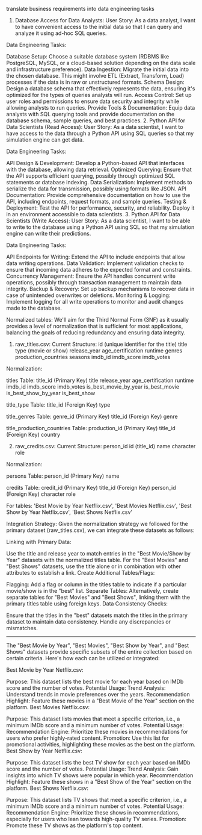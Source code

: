 translate business requirements into data engineering tasks

1. Database Access for Data Analysts:
   User Story: As a data analyst, I want to have convenient access to the initial data so that I can query and analyze it using ad-hoc SQL queries.

Data Engineering Tasks:

Database Setup: Choose a suitable database system (RDBMS like PostgreSQL, MySQL, or a cloud-based solution depending on the data scale and infrastructure preference).
Data Ingestion: Migrate the initial data into the chosen database. This might involve ETL (Extract, Transform, Load) processes if the data is in raw or unstructured formats.
Schema Design: Design a database schema that effectively represents the data, ensuring it's optimized for the types of queries analysts will run.
Access Control: Set up user roles and permissions to ensure data security and integrity while allowing analysts to run queries.
Provide Tools & Documentation: Equip data analysts with SQL querying tools and provide documentation on the database schema, sample queries, and best practices. 2. Python API for Data Scientists (Read Access):
User Story: As a data scientist, I want to have access to the data through a Python API using SQL queries so that my simulation engine can get data.

Data Engineering Tasks:

API Design & Development: Develop a Python-based API that interfaces with the database, allowing data retrieval.
Optimized Querying: Ensure that the API supports efficient querying, possibly through optimized SQL statements or database indexing.
Data Serialization: Implement methods to serialize the data for transmission, possibly using formats like JSON.
API Documentation: Provide comprehensive documentation on how to use the API, including endpoints, request formats, and sample queries.
Testing & Deployment: Test the API for performance, security, and reliability. Deploy it in an environment accessible to data scientists. 3. Python API for Data Scientists (Write Access):
User Story: As a data scientist, I want to be able to write to the database using a Python API using SQL so that my simulation engine can write their predictions.

Data Engineering Tasks:

API Endpoints for Writing: Extend the API to include endpoints that allow data writing operations.
Data Validation: Implement validation checks to ensure that incoming data adheres to the expected format and constraints.
Concurrency Management: Ensure the API handles concurrent write operations, possibly through transaction management to maintain data integrity.
Backup & Recovery: Set up backup mechanisms to recover data in case of unintended overwrites or deletions.
Monitoring & Logging: Implement logging for all write operations to monitor and audit changes made to the database.

Normalized tables:
We'll aim for the Third Normal Form (3NF) as it usually provides a level of normalization that is sufficient for most applications, balancing the goals of reducing redundancy and ensuring data integrity.

1. raw_titles.csv:
   Current Structure:
   id (unique identifier for the title)
   title
   type (movie or show)
   release_year
   age_certification
   runtime
   genres
   production_countries
   seasons
   imdb_id
   imdb_score
   imdb_votes

Normalization:

titles Table:
title_id (Primary Key)
title
release_year
age_certification
runtime
imdb_id
imdb_score
imdb_votes
is_best_movie_by_year
is_best_movie
is_best_show_by_year
is_best_show

title_type Table:
title_id (Foreign Key)
type

title_genres Table:
genre_id (Primary Key)
title_id (Foreign Key)
genre

title_production_countries Table:
production_id (Primary Key)
title_id (Foreign Key)
country

2. raw_credits.csv:
   Current Structure:
   person_id
   id (title_id)
   name
   character
   role

Normalization:

persons Table:
person_id (Primary Key)
name

credits Table:
credit_id (Primary Key)
title_id (Foreign Key)
person_id (Foreign Key)
character
role

For tables:
'Best Movie by Year Netflix.csv',
'Best Movies Netflix.csv',
'Best Show by Year Netflix.csv',
'Best Shows Netflix.csv'

Integration Strategy:
Given the normalization strategy we followed for the primary dataset (raw_titles.csv), we can integrate these datasets as follows:

Linking with Primary Data:

Use the title and release year to match entries in the "Best Movie/Show by Year" datasets with the normalized titles table.
For the "Best Movies" and "Best Shows" datasets, use the title alone or in combination with other attributes to establish a link.
Create Additional Tables/Flags:

Flagging: Add a flag or column in the titles table to indicate if a particular movie/show is in the "best" list.
Separate Tables: Alternatively, create separate tables for "Best Movies" and "Best Shows", linking them with the primary titles table using foreign keys.
Data Consistency Checks:

Ensure that the titles in the "best" datasets match the titles in the primary dataset to maintain data consistency. Handle any discrepancies or mismatches.

---

The "Best Movie by Year", "Best Movies", "Best Show by Year", and "Best Shows" datasets provide specific subsets of the entire collection based on certain criteria. Here's how each can be utilized or integrated:

Best Movie by Year Netflix.csv:

Purpose: This dataset lists the best movie for each year based on IMDb score and the number of votes.
Potential Usage:
Trend Analysis: Understand trends in movie preferences over the years.
Recommendation Highlight: Feature these movies in a "Best Movie of the Year" section on the platform.
Best Movies Netflix.csv:

Purpose: This dataset lists movies that meet a specific criterion, i.e., a minimum IMDb score and a minimum number of votes.
Potential Usage:
Recommendation Engine: Prioritize these movies in recommendations for users who prefer highly-rated content.
Promotion: Use this list for promotional activities, highlighting these movies as the best on the platform.
Best Show by Year Netflix.csv:

Purpose: This dataset lists the best TV show for each year based on IMDb score and the number of votes.
Potential Usage:
Trend Analysis: Gain insights into which TV shows were popular in which year.
Recommendation Highlight: Feature these shows in a "Best Show of the Year" section on the platform.
Best Shows Netflix.csv:

Purpose: This dataset lists TV shows that meet a specific criterion, i.e., a minimum IMDb score and a minimum number of votes.
Potential Usage:
Recommendation Engine: Prioritize these shows in recommendations, especially for users who lean towards high-quality TV series.
Promotion: Promote these TV shows as the platform's top content.
